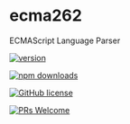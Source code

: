 # ecma262

ECMAScript Language Parser

[![version](https://img.shields.io/npm/v/@geometryzen/ecma262.svg)](https://www.npmjs.com/package/@geometryzen/ecma262) 

[![npm downloads](https://img.shields.io/npm/dm/@geometryzen/ecma262.svg)](https://npm-stat.com/charts.html?package=@geometryzen/ecma262&from=2022-09-01)

[![GitHub license](https://img.shields.io/badge/license-MIT-blue.svg)](./LICENSE)

[![PRs Welcome](https://img.shields.io/badge/PRs-welcome-brightgreen.svg)](./CONTRIBUTING.md)
